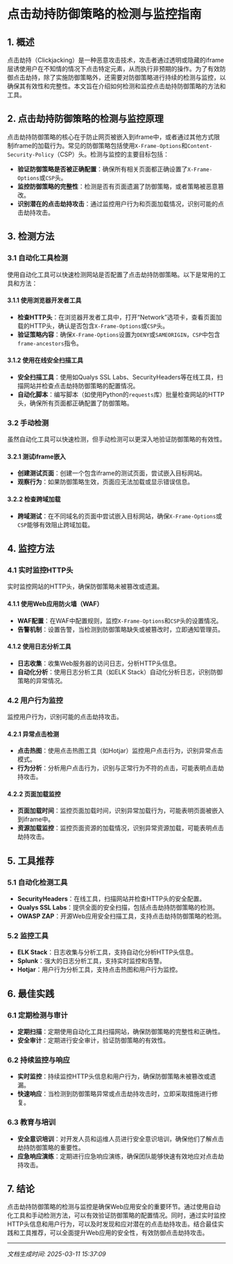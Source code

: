 # 点击劫持防御策略的检测与监控指南

## 1. 概述

点击劫持（Clickjacking）是一种恶意攻击技术，攻击者通过透明或隐藏的iframe层诱使用户在不知情的情况下点击特定元素，从而执行非预期的操作。为了有效防御点击劫持，除了实施防御策略外，还需要对防御策略进行持续的检测与监控，以确保其有效性和完整性。本文旨在介绍如何检测和监控点击劫持防御策略的方法和工具。

## 2. 点击劫持防御策略的检测与监控原理

点击劫持防御策略的核心在于防止网页被嵌入到iframe中，或者通过其他方式限制iframe的加载行为。常见的防御策略包括使用`X-Frame-Options`和`Content-Security-Policy`（CSP）头。检测与监控的主要目标包括：

- **验证防御策略是否被正确配置**：确保所有相关页面都正确设置了`X-Frame-Options`或`CSP`头。
- **监控防御策略的完整性**：检测是否有页面遗漏了防御策略，或者策略被恶意篡改。
- **识别潜在的点击劫持攻击**：通过监控用户行为和页面加载情况，识别可能的点击劫持攻击。

## 3. 检测方法

### 3.1 自动化工具检测

使用自动化工具可以快速检测网站是否配置了点击劫持防御策略。以下是常用的工具和方法：

#### 3.1.1 使用浏览器开发者工具

- **检查HTTP头**：在浏览器开发者工具中，打开“Network”选项卡，查看页面加载的HTTP头，确认是否包含`X-Frame-Options`或`CSP`头。
- **验证策略内容**：确保`X-Frame-Options`设置为`DENY`或`SAMEORIGIN`，`CSP`中包含`frame-ancestors`指令。

#### 3.1.2 使用在线安全扫描工具

- **安全扫描工具**：使用如Qualys SSL Labs、SecurityHeaders等在线工具，扫描网站并检查点击劫持防御策略的配置情况。
- **自动化脚本**：编写脚本（如使用Python的`requests`库）批量检查网站的HTTP头，确保所有页面都正确配置了防御策略。

### 3.2 手动检测

虽然自动化工具可以快速检测，但手动检测可以更深入地验证防御策略的有效性。

#### 3.2.1 测试iframe嵌入

- **创建测试页面**：创建一个包含iframe的测试页面，尝试嵌入目标网站。
- **观察行为**：如果防御策略生效，页面应无法加载或显示错误信息。

#### 3.2.2 检查跨域加载

- **跨域测试**：在不同域名的页面中尝试嵌入目标网站，确保`X-Frame-Options`或`CSP`能够有效阻止跨域加载。

## 4. 监控方法

### 4.1 实时监控HTTP头

实时监控网站的HTTP头，确保防御策略未被篡改或遗漏。

#### 4.1.1 使用Web应用防火墙（WAF）

- **WAF配置**：在WAF中配置规则，监控`X-Frame-Options`和`CSP`头的设置情况。
- **告警机制**：设置告警，当检测到防御策略缺失或被篡改时，立即通知管理员。

#### 4.1.2 使用日志分析工具

- **日志收集**：收集Web服务器的访问日志，分析HTTP头信息。
- **自动化分析**：使用日志分析工具（如ELK Stack）自动化分析日志，识别防御策略的异常情况。

### 4.2 用户行为监控

监控用户行为，识别可能的点击劫持攻击。

#### 4.2.1 异常点击检测

- **点击热图**：使用点击热图工具（如Hotjar）监控用户点击行为，识别异常点击模式。
- **行为分析**：分析用户点击行为，识别与正常行为不符的点击，可能表明点击劫持攻击。

#### 4.2.2 页面加载监控

- **页面加载时间**：监控页面加载时间，识别异常加载行为，可能表明页面被嵌入到iframe中。
- **资源加载监控**：监控页面资源的加载情况，识别异常资源加载，可能表明点击劫持攻击。

## 5. 工具推荐

### 5.1 自动化检测工具

- **SecurityHeaders**：在线工具，扫描网站并检查HTTP头的安全配置。
- **Qualys SSL Labs**：提供全面的安全扫描，包括点击劫持防御策略的检测。
- **OWASP ZAP**：开源Web应用安全扫描工具，支持点击劫持防御策略的检测。

### 5.2 监控工具

- **ELK Stack**：日志收集与分析工具，支持自动化分析HTTP头信息。
- **Splunk**：强大的日志分析工具，支持实时监控和告警。
- **Hotjar**：用户行为分析工具，支持点击热图和用户行为监控。

## 6. 最佳实践

### 6.1 定期检测与审计

- **定期扫描**：定期使用自动化工具扫描网站，确保防御策略的完整性和正确性。
- **安全审计**：定期进行安全审计，验证防御策略的有效性。

### 6.2 持续监控与响应

- **实时监控**：持续监控HTTP头信息和用户行为，确保防御策略未被篡改或遗漏。
- **快速响应**：当检测到防御策略异常或点击劫持攻击时，立即采取措施进行修复。

### 6.3 教育与培训

- **安全意识培训**：对开发人员和运维人员进行安全意识培训，确保他们了解点击劫持防御策略的重要性。
- **应急响应演练**：定期进行应急响应演练，确保团队能够快速有效地应对点击劫持攻击。

## 7. 结论

点击劫持防御策略的检测与监控是确保Web应用安全的重要环节。通过使用自动化工具和手动检测方法，可以有效验证防御策略的配置情况。同时，通过实时监控HTTP头信息和用户行为，可以及时发现和应对潜在的点击劫持攻击。结合最佳实践和工具推荐，可以全面提升Web应用的安全性，有效防御点击劫持攻击。

---

*文档生成时间: 2025-03-11 15:37:09*
